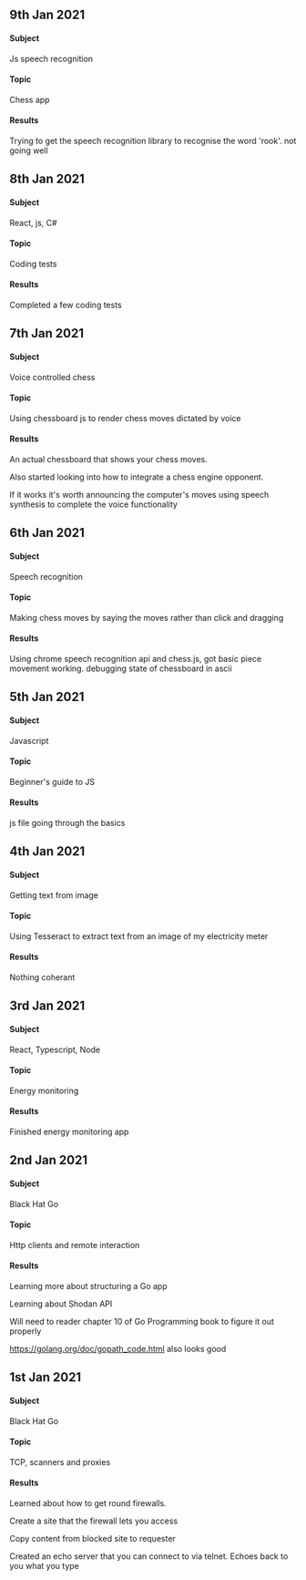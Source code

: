 <!---
## 1st Jan 2021
#### Subject
React
#### Topic
Redux
#### Results
--->
## 9th Jan 2021
#### Subject
Js speech recognition
#### Topic
Chess app
#### Results
Trying to get the speech recognition library to recognise the word 'rook'.
not going well

## 8th Jan 2021
#### Subject
React, js, C#
#### Topic
Coding tests
#### Results
Completed a few coding tests

## 7th Jan 2021
#### Subject
Voice controlled chess
#### Topic
Using chessboard js to render chess moves dictated by voice
#### Results
An actual chessboard that shows your chess moves.

Also started looking into how to integrate a chess engine opponent. 

If it works it's worth announcing the computer's moves using speech synthesis to complete the voice functionality

## 6th Jan 2021
#### Subject
Speech recognition
#### Topic
Making chess moves by saying the moves rather than click and dragging
#### Results
Using chrome speech recognition api and chess.js, got basic piece movement working. debugging state of chessboard in ascii

## 5th Jan 2021
#### Subject
Javascript
#### Topic
Beginner's guide to JS
#### Results
js file going through the basics

## 4th Jan 2021
#### Subject
Getting text from image
#### Topic
Using Tesseract to extract text from an image of my electricity meter
#### Results
Nothing coherant

## 3rd Jan 2021
#### Subject
React, Typescript, Node
#### Topic
Energy monitoring
#### Results
Finished energy monitoring app 

## 2nd Jan 2021
#### Subject
Black Hat Go
#### Topic
Http clients and remote interaction
#### Results
Learning more about structuring a Go app

Learning about Shodan API

Will need to reader chapter 10 of Go Programming book to figure it out properly

https://golang.org/doc/gopath_code.html also looks good


## 1st Jan 2021
#### Subject
Black Hat Go
#### Topic
TCP, scanners and proxies
#### Results
Learned about how to get round firewalls. 

Create a site that the firewall lets you access

Copy content from blocked site to requester

Created an echo server that you can connect to via telnet. Echoes back to you what you type


